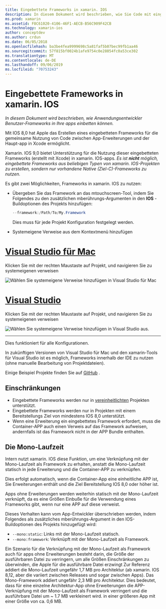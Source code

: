 ```yaml
---
title: Eingebettete Frameworks in xamarin. IOS
description: In diesem Dokument wird beschrieben, wie Sie Code mit eingebetteten Frameworks in einer xamarin. IOS-Anwendung freigeben. Dies kann entweder mit dem mtouchscreen-Tool oder mit nativen verweisen erfolgen.
ms.prod: xamarin
ms.assetid: F8C61020-4106-46F1-AECB-B56C909F42CB
ms.technology: xamarin-ios
author: conceptdev
ms.author: crdun
ms.date: 06/05/2018
ms.openlocfilehash: ba3be4fea9999698c5a81faf5b07bec99fb1aa46
ms.sourcegitcommit: 57f815bf0024b1afe9754c0e28054fc0a53ce302
ms.translationtype: MT
ms.contentlocale: de-DE
ms.lasthandoff: 09/06/2019
ms.locfileid: "70753243"
---
```

# <a name="embedded-frameworks-in-xamarinios"></a>Eingebettete Frameworks in xamarin. IOS

_In diesem Dokument wird beschrieben, wie Anwendungsentwickler Benutzer-Frameworks in Ihre apps einbetten können._

Mit IOS 8,0 hat Apple das Erstellen eines eingebetteten Frameworks für die gemeinsame Nutzung von Code zwischen App-Erweiterungen und der Haupt-app in Xcode ermöglicht.

Xamarin. IOS 9,0 bietet Unterstützung für die Nutzung dieser eingebetteten Frameworks (erstellt mit Xcode) in xamarin. IOS-apps. *Es ist **nicht** möglich, eingebettete Frameworks aus beliebigen Typen von xamarin. IOS-Projekten zu erstellen, sondern nur vorhandene Native (Ziel-C)-Frameworks zu nutzen.*

Es gibt zwei Möglichkeiten, Frameworks in xamarin. IOS zu nutzen:

- Übergeben Sie das Framework an das mtouchscreen-Tool, indem Sie Folgendes zu den zusätzlichen mberührungs-Argumenten in den **IOS** -Buildoptionen des Projekts hinzufügen:

  ```csharp
  --framework:/Path/To/My.Framework
  ```

  Dies muss für jede Projekt Konfiguration festgelegt werden.

- Systemeigene Verweise aus dem Kontextmenü hinzufügen

# <a name="visual-studio-for-mactabmacos"></a>[Visual Studio für Mac](#tab/macos)

Klicken Sie mit der rechten Maustaste auf Projekt, und navigieren Sie zu systemeigenen verweisen

![](embedded-frameworks-images/xam-native-refs.png "Wählen Sie systemeigene Verweise hinzufügen in Visual Studio für Mac")

# <a name="visual-studiotabwindows"></a>[Visual Studio](#tab/windows)

Klicken Sie mit der rechten Maustaste auf Projekt, und navigieren Sie zu systemeigenen verweisen

![](embedded-frameworks-images/vs-native-refs.png "Wählen Sie systemeigene Verweise hinzufügen in Visual Studio aus.")

-----

  Dies funktioniert für alle Konfigurationen.

In zukünftigen Versionen von Visual Studio für Mac und den xamarin-Tools für Visual Studio ist es möglich, Frameworks innerhalb der IDE zu nutzen (ohne manuelle Bearbeitung von Projektdateien).

Einige Beispiel Projekte finden Sie auf [GitHub](https://github.com/rolfbjarne/embedded-frameworks) .

## <a name="limitations"></a>Einschränkungen

- Eingebettete Frameworks werden nur in [vereinheitlichten](~/cross-platform/macios/unified/index.md) Projekten unterstützt.
- Eingebettete Frameworks werden nur in Projekten mit einem Bereitstellungs Ziel von mindestens IOS 8,0 unterstützt.
- Wenn eine Erweiterung ein eingebettetes Framework erfordert, muss die Container-APP auch einen Verweis auf das Framework aufweisen, andernfalls ist das Framework nicht in der APP Bundle enthalten.

## <a name="the-mono-runtime"></a>Die Mono-Laufzeit

Intern nutzt xamarin. IOS diese Funktion, um eine Verknüpfung mit der Mono-Laufzeit als Framework zu erhalten, anstatt die Mono-Laufzeit statisch in jede Erweiterung und die Container-APP zu verknüpfen.

Dies erfolgt automatisch, wenn die Container-App eine einheitliche APP ist, Sie Erweiterungen enthält und die Ziel Bereitstellung IOS 8,0 oder höher ist.

Apps ohne Erweiterungen werden weiterhin statisch mit der Mono-Laufzeit verknüpft, da es eine Größen Einbuße für die Verwendung eines Frameworks gibt, wenn nur eine APP auf diese verweist.

Dieses Verhalten kann vom App-Entwickler überschrieben werden, indem Folgendes als zusätzliches mberührungs-Argument in den IOS-Buildoptionen des Projekts hinzugefügt wird:

- `--mono:static`: Links mit der Mono-Laufzeit statisch.
- `--mono:framework`: Verknüpft mit der Mono-Laufzeit als Framework.

Ein Szenario für die Verknüpfung mit der Mono-Laufzeit als Framework auch für apps ohne Erweiterungen besteht darin, die Größe der ausführbaren Datei zu verringern, um alle Größen Einschränkungen zu überwinden, die Apple für die ausführbare Datei erzwingt Zur Referenz addiert die Mono-Laufzeit ungefähr 1,7 MB pro Architektur (ab xamarin. IOS 8,12, aber die variiert zwischen Releases und sogar zwischen Apps). Das Mono-Framework addiert ungefähr 2,3 MB pro Architektur. Dies bedeutet, dass für eine einzelne Architektur-App ohne Erweiterungen die APP-Verknüpfung mit der Mono-Laufzeit als Framework verringert und die ausführbare Datei um ~ 1.7 MB verkleinert wird. in einer größeren App mit einer Größe von ca. 0,6 MB.

